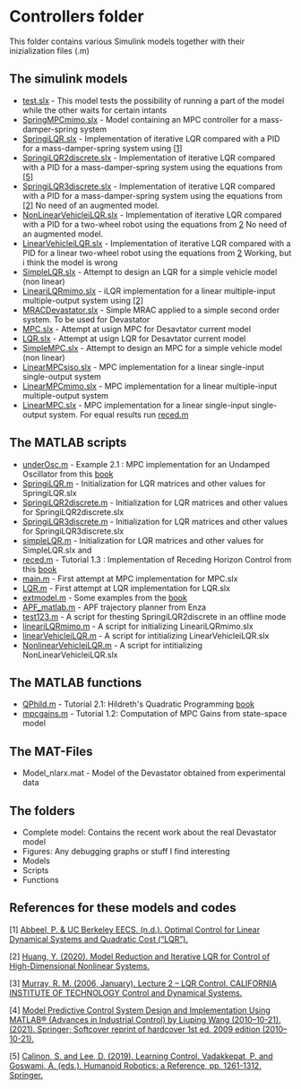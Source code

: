 # Controllers folder
This folder contains various Simulink models together with their inizialization files (.m)

## The simulink models
- [test.slx](Models/test.slx) - 
This model tests the possibility of running a part of the model while the other waits for certain intants
- [SpringMPCmimo.slx](Models/SpringMPCmimo.slx) - 
Model containing an MPC controller for a mass-damper-spring system
- [SpringiLQR.slx](Models/SpringiLQR.slx) - 
Implementation of iterative LQR compared with a PID for a mass-damper-spring system using [[1]](https://people.eecs.berkeley.edu/~pabbeel/cs287-fa12/slides/LQR.pdf)
- [SpringiLQR2discrete.slx](Models/SpringiLQR2discrete.slx) - 
Implementation of iterative LQR compared with a PID for a mass-damper-spring system using the equations from [[5]](https://calinon.ch/papers/Calinon-Lee-learningControl.pdf)
- [SpringiLQR3discrete.slx](Models/SpringiLQR3discrete.slx) - 
Implementation of iterative LQR compared with a PID for a mass-damper-spring system using the equations from [[2]](https://escholarship.org/uc/item/39b4z63z)
No need of an augmented model. 
- [NonLinearVehicleiLQR.slx](Models/NonLinearVehicleiLQR.slx) - 
Implementation of iterative LQR compared with a PID for a two-wheel robot using the equations from [2](https://escholarship.org/uc/item/39b4z63z)
No need of an augmented model.
- [LinearVehicleiLQR.slx](Models/LinearVehicleiLQR.slx) - 
Implementation of iterative LQR compared with a PID for a linear two-wheel robot using the equations from [2](https://escholarship.org/uc/item/39b4z63z)
Working, but i think the model is wrong
- [SimpleLQR.slx](Models/SimpleLQR.slx) - 
Attempt to design an LQR for a simple vehicle model (non linear)
- [LineariLQRmimo.slx](Models/LineariLQRmimo.slx) - 
iLQR implementation for a linear multiple-input multiple-output system using [[2]](https://escholarship.org/uc/item/39b4z63z)
- [MRACDevastator.slx](Models/MRACDevastator.slx) - 
Simple MRAC applied to a simple second order system. To be used for Devastator
- [MPC.slx](Models/MPC.slx) - 
Attempt at usign MPC for Desavtator current model
- [LQR.slx](Models/LQR.slx) - 
Attempt at usign LQR for Desavtator current model
- [SimpleMPC.slx](Models/SimpleMPC.slx) - 
Attempt to design an MPC for a simple vehicle model (non linear)
- [LinearMPCsiso.slx](Models/LinearMPCsiso.slx) - 
MPC implementation for a linear single-input single-output system
- [LinearMPCmimo.slx](Models/LinearMPCmimo.slx) - 
MPC implementation for a linear multiple-input multiple-output system
- [LinearMPC.slx](Models/LinearMPC.slx) - 
MPC implementation for a linear single-input single-output system. For equal results run [reced.m](reced.m)

## The MATLAB scripts
- [underOsc.m](Scripts/underOsc.m) - 
Example 2.1 : MPC implementation for an Undamped Oscillator from this [book](https://www.google.com/url?sa=t&rct=j&q=&esrc=s&source=web&cd=&ved=2ahUKEwjs-N6VhNvzAhVR6aQKHUMfByIQFnoECAUQAQ&url=https%3A%2F%2Fwww.researchgate.net%2Fprofile%2FMohamed-Mourad-Lafifi%2Fpost%2FWhat_are_the_possible_combination_of_controllers_exists_with_MPCModel_predictive_control%2Fattachment%2F604610505d920200013be2f8%2FAS%253A999053953363973%25401615204432144%2Fdownload%2FModel%2BPredictive%2BContro%2BlSystem%2BDesign%2Band%2BImplementation%2BUsing%2BMATLAB_Wang.pdf&usg=AOvVaw1Xy3A6Az0r0y00ueUBo76M)
- [SpringiLQR.m](Scripts/SpringiLQR.m) - 
Initialization for LQR matrices and other values for SpringiLQR.slx
- [SpringiLQR2discrete.m](Scripts/SpringiLQR2discrete.m) - 
Initialization for LQR matrices and other values for SpringiLQR2discrete.slx
- [SpringiLQR3discrete.m](Scripts/SpringiLQR3discrete.m) - 
Initialization for LQR matrices and other values for SpringiLQR3discrete.slx
- [simpleLQR.m](Scripts/simpleLQR.m) - 
Initialization for LQR matrices and other values for SimpleLQR.slx and 
- [reced.m](Scripts/reced.m) - 
Tutorial 1.3 : Implementation of Receding Horizon Control from this [book](https://www.google.com/url?sa=t&rct=j&q=&esrc=s&source=web&cd=&ved=2ahUKEwjs-N6VhNvzAhVR6aQKHUMfByIQFnoECAUQAQ&url=https%3A%2F%2Fwww.researchgate.net%2Fprofile%2FMohamed-Mourad-Lafifi%2Fpost%2FWhat_are_the_possible_combination_of_controllers_exists_with_MPCModel_predictive_control%2Fattachment%2F604610505d920200013be2f8%2FAS%253A999053953363973%25401615204432144%2Fdownload%2FModel%2BPredictive%2BContro%2BlSystem%2BDesign%2Band%2BImplementation%2BUsing%2BMATLAB_Wang.pdf&usg=AOvVaw1Xy3A6Az0r0y00ueUBo76M)
- [main.m](Scripts/main.m) - 
First attempt at MPC implementation for MPC.slx
- [LQR.m](Scripts/LQR.m) - 
First attempt at LQR implementation for LQR.slx
- [extmodel.m](Scripts/extmodel.m) - 
Some examples from the [book](https://www.google.com/url?sa=t&rct=j&q=&esrc=s&source=web&cd=&ved=2ahUKEwjs-N6VhNvzAhVR6aQKHUMfByIQFnoECAUQAQ&url=https%3A%2F%2Fwww.researchgate.net%2Fprofile%2FMohamed-Mourad-Lafifi%2Fpost%2FWhat_are_the_possible_combination_of_controllers_exists_with_MPCModel_predictive_control%2Fattachment%2F604610505d920200013be2f8%2FAS%253A999053953363973%25401615204432144%2Fdownload%2FModel%2BPredictive%2BContro%2BlSystem%2BDesign%2Band%2BImplementation%2BUsing%2BMATLAB_Wang.pdf&usg=AOvVaw1Xy3A6Az0r0y00ueUBo76M)
- [APF_matlab.m](Scripts/APF_matlab.m) - 
APF trajectory planner from Enza
- [test123.m](Scripts/test123.m) -
A script for thesting SpringiLQR2discrete in an offline mode
- [lineariLQRmimo.m](Scripts/lineariLQRmimo.m) - 
A script for initializing LineariLQRmimo.slx
- [linearVehicleiLQR.m](Scripts/linearVehicleiLQR.m) - 
A script for intitializing LinearVehicleiLQR.slx
- [NonlinearVehicleiLQR.m](Scripts/linearVehicleiLQR.m) - 
A script for intitializing NonLinearVehicleiLQR.slx

## The MATLAB functions
- [QPhild.m](Functions/QPhild.m) - 
Tutorial 2.1: Hildreth's Quadratic Programming [book](https://www.google.com/url?sa=t&rct=j&q=&esrc=s&source=web&cd=&ved=2ahUKEwjs-N6VhNvzAhVR6aQKHUMfByIQFnoECAUQAQ&url=https%3A%2F%2Fwww.researchgate.net%2Fprofile%2FMohamed-Mourad-Lafifi%2Fpost%2FWhat_are_the_possible_combination_of_controllers_exists_with_MPCModel_predictive_control%2Fattachment%2F604610505d920200013be2f8%2FAS%253A999053953363973%25401615204432144%2Fdownload%2FModel%2BPredictive%2BContro%2BlSystem%2BDesign%2Band%2BImplementation%2BUsing%2BMATLAB_Wang.pdf&usg=AOvVaw1Xy3A6Az0r0y00ueUBo76M)
- [mpcgains.m](Functions/mpcgains.m) -
 Tutorial 1.2: Computation of MPC Gains from state-space model


## The MAT-Files
- Model_nlarx.mat - 
Model of the Devastator obtained from experimental data

## The folders
- Complete model: Contains the recent work about the real Devastator model
- Figures: Any debugging graphs or stuff I find interesting
- Models
- Scripts
- Functions


## References for these models and codes

[1] [Abbeel, P. & UC Berkeley EECS. (n.d.). Optimal Control for Linear Dynamical Systems and Quadratic Cost (“LQR”).](https://people.eecs.berkeley.edu/~pabbeel/cs287-fa12/slides/LQR.pdf)

[2] [Huang, Y. (2020). Model Reduction and Iterative LQR for Control of High-Dimensional Nonlinear Systems.](https://escholarship.org/uc/item/39b4z63z)

[3] [Murray, R. M. (2006, January). Lecture 2 – LQR Control. CALIFORNIA INSTITUTE OF TECHNOLOGY Control and Dynamical Systems.](https://www.cds.caltech.edu/~murray/courses/cds110/wi06/lqr.pdf)

[4] [Model Predictive Control System Design and Implementation Using MATLAB® (Advances in Industrial Control) by Liuping Wang (2010–10-21). (2021). Springer; Softcover reprint of hardcover 1st ed. 2009 edition (2010–10-21).](https://link.springer.com/book/10.1007/978-1-84882-331-0)

[5] [Calinon, S. and Lee, D. (2019). Learning Control. Vadakkepat, P. and Goswami, A. (eds.). Humanoid Robotics: a Reference, pp. 1261-1312. Springer.](https://calinon.ch/papers/Calinon-Lee-learningControl.pdf)
